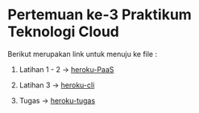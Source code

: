 # Pertemuan ke-3      Praktikum Teknologi Cloud

Berikut merupakan link untuk menuju ke file :

1. Latihan 1 - 2 -> [heroku-PaaS](https://github.com/amharnh/tekn-cloud-computing/blob/master/minggu-03/heroku-PaaS.md)

2. Latihan 3 -> [heroku-cli](https://github.com/amharnh/tekn-cloud-computing/blob/master/minggu-03/heroku-cli.md)

3. Tugas -> [heroku-tugas](https://github.com/amharnh/tekn-cloud-computing/blob/master/minggu-03/heroku-tugas.md)

